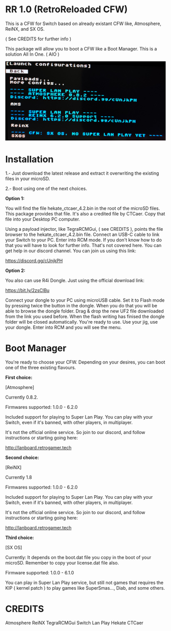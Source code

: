 # RR 1.0 (RetroReloaded CFW)

This is a CFW for Switch based on already existant CFW like, Atmosphere, ReiNX, and SX OS. 

( See CREDITS for further info )

This package will allow you to boot a CFW like a Boot Manager. This is a solution All In One. ( AIO )

![alt text](RR_1_0.jpg)

Installation
=============

1.- Just download the latest release and extract it overwriting the existing files in your microSD.

2.- Boot using one of the next choices.

**Option 1:**

You will find the file hekate_ctcaer_4.2.bin in the root of the microSD files. This package provides that file. It's also a credited file by CTCaer. Copy that file into your Desktop PC computer.

Using a payload injector, like TegraRCMGui, ( see CREDITS ), points the file browser to the hekate_ctcaer_4.2.bin file. Connect an USB-C cable to link your Switch to your PC. Enter into RCM mode. If you don't know how to do that you will have to look for further info. That's not covered here. You can get help in our discord channel. You can join us using this link:

https://discord.gg/cUnjkPH

**Option 2:**

You also can use R4i Dongle. Just using the official download link:

https://bit.ly/2zsClBu

Connect your dongle to your PC using microUSB cable. Set it to Flash mode by pressing twice the button in the dongle. When you do that you will be able to browse the dongle folder. Drag & drop the new UF2 file downloaded from the link you used before. When the flash writing has finised the dongle folder will be closed automatically. You're ready to use. Use your jig, use your dongle. Enter into RCM and you will see the menu.

Boot Manager
============

You're ready to choose your CFW. Depending on your desires, you can boot one of the three existing flavours.

**First choice:**

[Atmosphere]

Currently 0.8.2.

Firmwares supported: 1.0.0 - 6.2.0

Included support for playing to Super Lan Play. You can play with your Switch, even if it's banned, with other players, in multiplayer. 

It's not the official online service. So join to our discord, and follow instructions or starting going here:

http://lanboard.retrogamer.tech


**Second choice:**

[ReiNX]

Currently 1.8

Firmwares supported: 1.0.0 - 6.2.0

Included support for playing to Super Lan Play. You can play with your Switch, even if it's banned, with other players, in multiplayer. 

It's not the official online service. So join to our discord, and follow instructions or starting going here:

http://lanboard.retrogamer.tech


**Third choice:**

[SX OS]

Currently: It depends on the boot.dat file you copy in the boot of your microSD. Remember to copy your license.dat file also.

Firmware supported: 1.0.0 - 6.1.0

You can play in Super Lan Play service, but still not games that requires the KIP ( kernel patch ) to play games like SuperSmas..., Diab, and some others.

# CREDITS
Atmosphere
ReiNX
TegraRCMGui
Switch Lan Play
Hekate CTCaer
